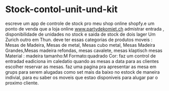 # Stock-contol-unit-und-kit
escreve um app de controle de stock pro meu shop online shopfy.e um ponto de venda que a loja online www.partydekomiet.ch
admistrar entrada , disponibilidade de unidades no stock  e saida de stock de dois lager Um Zurich outro em Thun.
deve ter essas categorias de produtos 
moveis : Mesas de Madeira, Mesas de metal, Mesas cubo metal, Mesas Madeira Grandes,Mesas madeira refondas, mesas cavalete, mesas klaptisch 
mesas  Material : madeira tamanho:M Formato:quadrado Cor:
faz um control de entradad eadiciona im caledatio quando as mesas a data para as clientes escolher reservar as mesas.
faz uma pagina pra apresentar as mesa em grups para serem alugadas como set mais da baixo no estock de maneira indivial, para eu saber os moveis que estao disponiveis para alugar par o proximo cliente.

